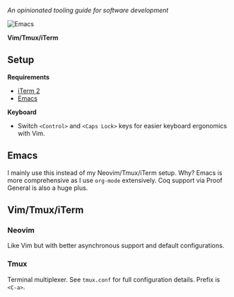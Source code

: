 *An opinionated tooling guide for software development*

![Emacs](https://raw.githubusercontent.com/mudrasone/dotfiles/master/emacs.png)

**Vim/Tmux/iTerm**

## Setup

**Requirements**

* [iTerm 2](https://www.iterm2.com/index.html)
* [Emacs](https://emacsformacosx.com/)

**Keyboard**

* Switch `<Control>` and `<Caps Lock>` keys for easier keyboard ergonomics with Vim.

## Emacs

I mainly use this instead of my Neovim/Tmux/iTerm setup. Why? Emacs is more comprehensive as I use `org-mode` extensively. Coq support via Proof General is also a huge plus.

## Vim/Tmux/iTerm

### Neovim

Like Vim but with better asynchronous support and default configurations.

### Tmux

Terminal multiplexer. See `tmux.conf` for full configuration details. Prefix is `<C-a>`.

